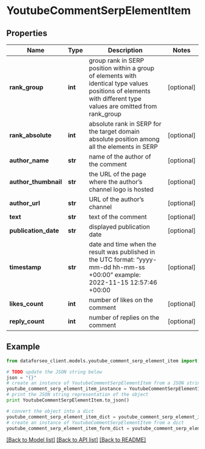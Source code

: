 # YoutubeCommentSerpElementItem


## Properties

Name | Type | Description | Notes
------------ | ------------- | ------------- | -------------
**rank_group** | **int** | group rank in SERP position within a group of elements with identical type values positions of elements with different type values are omitted from rank_group | [optional] 
**rank_absolute** | **int** | absolute rank in SERP for the target domain absolute position among all the elements in SERP | [optional] 
**author_name** | **str** | name of the author of the comment | [optional] 
**author_thumbnail** | **str** | the URL of the page where the author’s channel logo is hosted | [optional] 
**author_url** | **str** | URL of the author’s channel | [optional] 
**text** | **str** | text of the comment | [optional] 
**publication_date** | **str** | displayed publication date | [optional] 
**timestamp** | **str** | date and time when the result was published in the UTC format: “yyyy-mm-dd hh-mm-ss +00:00” example: 2022-11-15 12:57:46 +00:00 | [optional] 
**likes_count** | **int** | number of likes on the comment | [optional] 
**reply_count** | **int** | number of replies on the comment | [optional] 

## Example

```python
from dataforseo_client.models.youtube_comment_serp_element_item import YoutubeCommentSerpElementItem

# TODO update the JSON string below
json = "{}"
# create an instance of YoutubeCommentSerpElementItem from a JSON string
youtube_comment_serp_element_item_instance = YoutubeCommentSerpElementItem.from_json(json)
# print the JSON string representation of the object
print YoutubeCommentSerpElementItem.to_json()

# convert the object into a dict
youtube_comment_serp_element_item_dict = youtube_comment_serp_element_item_instance.to_dict()
# create an instance of YoutubeCommentSerpElementItem from a dict
youtube_comment_serp_element_item_form_dict = youtube_comment_serp_element_item.from_dict(youtube_comment_serp_element_item_dict)
```
[[Back to Model list]](../README.md#documentation-for-models) [[Back to API list]](../README.md#documentation-for-api-endpoints) [[Back to README]](../README.md)


